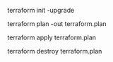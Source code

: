 terraform init -upgrade

terraform plan -out terraform.plan

terraform apply terraform.plan

terraform destroy terraform.plan